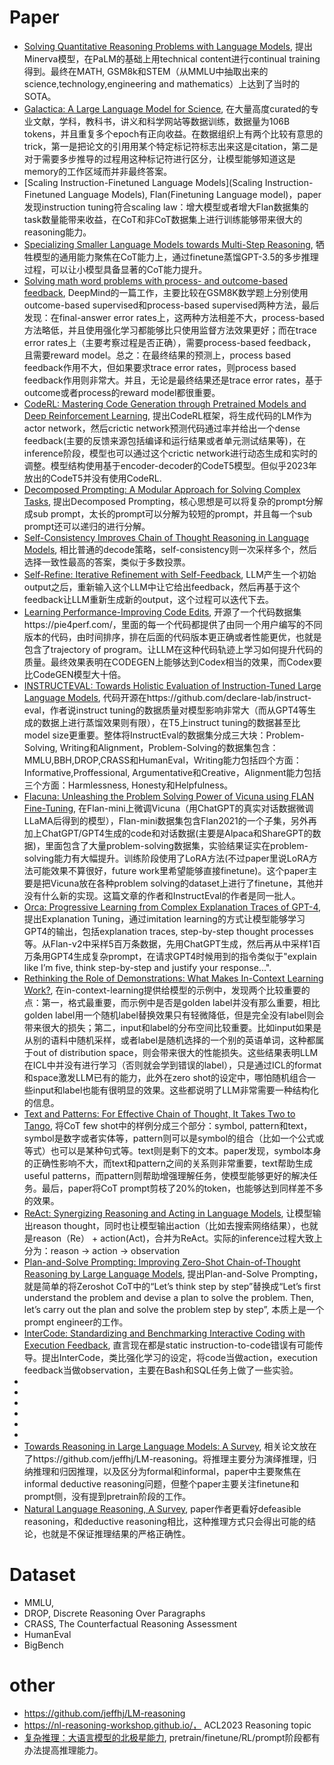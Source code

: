 # Paper
- [Solving Quantitative Reasoning Problems with Language Models](https://arxiv.org/abs/2206.14858), 提出Minerva模型，在PaLM的基础上用technical content进行continual training得到。最终在MATH, GSM8k和STEM（从MMLU中抽取出来的science,technology,engineering and mathematics）上达到了当时的SOTA。
- [Galactica: A Large Language Model for Science](https://arxiv.org/abs/2211.09085), 在大量高度curated的专业文献，学科，教科书，讲义和科学网站等数据训练，数据量为106B tokens，并且重复多个epoch有正向收益。在数据组织上有两个比较有意思的trick，第一是把论文的引用用某个特定标记符标志出来这是citation，第二是对于需要多步推导的过程用<work></work>这种标记符进行区分，让模型能够知道这是memory的工作区域而并非最终答案。
- [Scaling Instruction-Finetuned Language Models](Scaling Instruction-Finetuned Language Models), Flan(Finetuning Language model)，paper发现instruction tuning符合scaling law：增大模型或者增大Flan数据集的task数量能带来收益，在CoT和非CoT数据集上进行训练能够带来很大的reasoning能力。
- [Specializing Smaller Language Models towards Multi-Step Reasoning](https://arxiv.org/abs/2301.12726), 牺牲模型的通用能力聚焦在CoT能力上，通过finetune蒸馏GPT-3.5的多步推理过程，可以让小模型具备显著的CoT能力提升。
- [Solving math word problems with process- and outcome-based feedback](https://arxiv.org/abs/2211.14275), DeepMind的一篇工作，主要比较在GSM8K数学题上分别使用outcome-based supervised和process-based supervised两种方法，最后发现：在final-answer error rates上，这两种方法相差不大，process-based方法略低，并且使用强化学习都能够比只使用监督方法效果更好；而在trace error rates上（主要考察过程是否正确），需要process-based feedback，且需要reward model。总之：在最终结果的预测上，process based feedback作用不大，但如果要求trace error rates，则process based feedback作用则非常大。并且，无论是最终结果还是trace error rates，基于outcome或者process的reward model都很重要。
- [CodeRL: Mastering Code Generation through Pretrained Models and Deep Reinforcement Learning](https://arxiv.org/abs/2207.01780), 提出CodeRL框架，将生成代码的LM作为actor network，然后crictic network预测代码通过率并给出一个dense feedback(主要的反馈来源包括编译和运行结果或者单元测试结果等)，在inference阶段，模型也可以通过这个crictic network进行动态生成和实时的调整。模型结构使用基于encoder-decoder的CodeT5模型。但似乎2023年放出的CodeT5并没有使用CodeRL.
- [Decomposed Prompting: A Modular Approach for Solving Complex Tasks](https://arxiv.org/abs/2210.02406), 提出Decomposed Prompting，核心思想是可以将复杂的prompt分解成sub prompt，太长的prompt可以分解为较短的prompt，并且每一个sub prompt还可以递归的进行分解。
- [Self-Consistency Improves Chain of Thought Reasoning in Language Models](https://arxiv.org/abs/2203.11171), 相比普通的decode策略，self-consistency则一次采样多个，然后选择一致性最高的答案，类似于多数投票。
- [Self-Refine: Iterative Refinement with Self-Feedback](https://arxiv.org/abs/2303.17651), LLM产生一个初始output之后，重新输入这个LLM中让它给出feedback，然后再基于这个feedback让LLM重新生成新的output，这个过程可以迭代下去。
- [Learning Performance-Improving Code Edits](https://arxiv.org/abs/2302.07867), 开源了一个代码数据集https://pie4perf.com/，里面的每一个代码都提供了由同一个用户编写的不同版本的代码，由时间排序，排在后面的代码版本更正确或者性能更优，也就是包含了trajectory of program。让LLM在这种代码轨迹上学习如何提升代码的质量。最终效果表明在CODEGEN上能够达到Codex相当的效果，而Codex要比CodeGEN模型大十倍。
- [INSTRUCTEVAL: Towards Holistic Evaluation of Instruction-Tuned Large Language Models](https://arxiv.org/abs/2306.04757), 代码开源在https://github.com/declare-lab/instruct-eval，作者说instruct tuning的数据质量对模型影响非常大（而从GPT4等生成的数据上进行蒸馏效果则有限），在T5上instruct tuning的数据甚至比model size更重要。整体将InstructEval的数据集分成三大块：Problem-Solving, Writing和Alignment，Problem-Solving的数据集包含：MMLU,BBH,DROP,CRASS和HumanEval，Writing能力包括四个方面：Informative,Proffessional, Argumentative和Creative，Alignment能力包括三个方面：Harmlessness, Honesty和Helpfulness。
- [Flacuna: Unleashing the Problem Solving Power of Vicuna using FLAN Fine-Tuning](https://arxiv.org/abs/2307.02053), 在Flan-mini上微调Vicuna（用ChatGPT的真实对话数据微调LLaMA后得到的模型），Flan-mini数据集包含Flan2021的一个子集，另外再加上ChatGPT/GPT4生成的code和对话数据(主要是Alpaca和ShareGPT的数据)，里面包含了大量problem-solving数据集，实验结果证实在problem-solving能力有大幅提升。训练阶段使用了LoRA方法(不过paper里说LoRA方法可能效果不算很好，future work里希望能够直接finetune)。这个paper主要是把Vicuna放在各种problem solving的dataset上进行了finetune，其他并没有什么新的实现。这篇文章的作者和InstructEval的作者是同一批人。
- [Orca: Progressive Learning from Complex Explanation Traces of GPT-4](https://arxiv.org/abs/2306.02707), 提出Explanation Tuning，通过imitation learning的方式让模型能够学习GPT4的输出，包括explanation traces, step-by-step thought processes等。从Flan-v2中采样5百万条数据，先用ChatGPT生成，然后再从中采样1百万条用GPT4生成复杂prompt，在请求GPT4时候用到的指令类似于"explain like I’m five, think step-by-step and justify your response...".
- [Rethinking the Role of Demonstrations: What Makes In-Context Learning Work?](https://arxiv.org/abs/2202.12837), 在in-context-learning提供给模型的示例中，发现两个比较重要的点：第一，格式最重要，而示例中是否是golden label并没有那么重要，相比golden label用一个随机label替换效果只有轻微降低，但是完全没有label则会带来很大的损失；第二，input和label的分布空间比较重要。比如input如果是从别的语料中随机采样，或者label是随机选择的一个别的英语单词，这种都属于out of distribution space，则会带来很大的性能损失。这些结果表明LLM在ICL中并没有进行学习（否则就会学到错误的label），只是通过ICL的format和space激发LLM已有的能力，此外在zero shot的设定中，哪怕随机组合一些input和label也能有很明显的效果。这些都说明了LLM非常需要一种结构化的信息。
- [Text and Patterns: For Effective Chain of Thought, It Takes Two to Tango](https://arxiv.org/abs/2209.07686), 将CoT few shot中的样例分成三个部分：symbol, pattern和text，symbol是数字或者实体等，pattern则可以是symbol的组合（比如一个公式或等式）也可以是某种句式等。text则是剩下的文本。paper发现，symbol本身的正确性影响不大，而text和pattern之间的关系则非常重要，text帮助生成useful patterns，而pattern则帮助增强理解任务，使模型能够更好的解决任务。最后，paper将CoT prompt剪枝了20%的token，也能够达到同样差不多的效果。
- [ReAct: Synergizing Reasoning and Acting in Language Models](https://arxiv.org/abs/2210.03629), 让模型输出reason thought，同时也让模型输出action（比如去搜索网络结果），也就是reason（Re） + action(Act)，合并为ReAct。实际的inference过程大致上分为：reason -> action -> observation
- [Plan-and-Solve Prompting: Improving Zero-Shot Chain-of-Thought Reasoning by Large Language Models](https://arxiv.org/abs/2305.04091), 提出Plan-and-Solve Prompting，就是简单的将Zeroshot CoT中的“Let’s think step by step”替换成“Let’s first understand the problem and devise a plan to solve the problem. Then, let’s carry out the plan and solve the problem step by step”, 本质上是一个prompt engineer的工作。
- [InterCode: Standardizing and Benchmarking Interactive Coding with Execution Feedback](https://arxiv.org/abs/2306.14898), 直言现在都是static instruction-to-code错误有可能传导。提出InterCode，类比强化学习的设定，将code当做action，execution feedback当做observation，主要在Bash和SQL任务上做了一些实验。
- 
- 
- 
- 
- 
- 
- [Towards Reasoning in Large Language Models: A Survey](https://arxiv.org/abs/2212.10403), 相关论文放在了https://github.com/jeffhj/LM-reasoning。将推理主要分为演绎推理，归纳推理和归因推理，以及区分为formal和informal，paper中主要聚焦在informal deductive reasoning问题，但整个paper主要关注finetune和prompt侧，没有提到pretrain阶段的工作。
- [Natural Language Reasoning, A Survey](https://arxiv.org/abs/2303.14725), paper作者更看好defeasible reasoning，和deductive reasoning相比，这种推理方式只会得出可能的结论，也就是不保证推理结果的严格正确性。

# Dataset
- MMLU, 
- DROP, Discrete Reasoning Over Paragraphs
- CRASS, The Counterfactual Reasoning Assessment
- HumanEval
- BigBench

# other
- https://github.com/jeffhj/LM-reasoning
- https://nl-reasoning-workshop.github.io/， ACL2023 Reasoning topic
- [复杂推理：大语言模型的北极星能力](https://yaofu.notion.site/6dafe3f8d11445ca9dcf8a2ca1c5b199), pretrain/finetune/RL/prompt阶段都有办法提高推理能力。